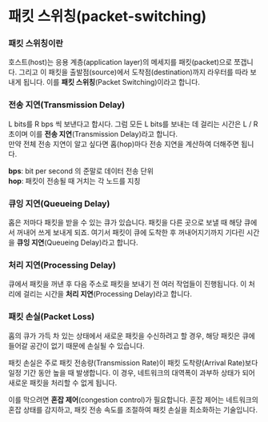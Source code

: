 # 패킷 스위칭(packet-switching)

### 패킷 스위칭이란

호스트(host)는 응용 계층(application layer)의 메세지를 패킷(packet)으로 쪼갭니다.
그리고 이 패킷을 출발점(source)에서 도착점(destination)까지 라우터를 따라 보내게 됩니다. 이를 **패킷 스위칭**(Packet Switching)이라고 합니다.

### 전송 지연(Transmission Delay)

L bits를 R bps 씩 보낸다고 합시다. 그럼 모든 L bits를 보내는 데 걸리는 시간은 L / R 초이며 이를 **전송 지연**(Transmission Delay)라고 합니다.  
만약 전체 전송 지연이 알고 싶다면 홉(hop)마다 전송 지연을 계산하여 더해주면 됩니다.

**bps**: bit per second 의 준말로 데이터 전송 단위  
**hop**: 패킷이 전송될 때 거치는 각 노드를 지칭

### 큐잉 지연(Queueing Delay)

홉은 저마다 패킷을 받을 수 있는 큐가 있습니다.
패킷을 다른 곳으로 보낼 때 해당 큐에서 꺼내어 쓰게 보내게 되죠.
여기서 패킷이 큐에 도착한 후 꺼내어지기까지 기다린 시간을 **큐잉 지연**(Queueing Delay)라고 합니다.

### 처리 지연(Processing Delay)

큐에서 패킷을 꺼낸 후 다음 주소로 패킷을 보내기 전 여러 작업들이 진행됩니다. 이 처리에 걸리는 시간을 **처리 지연**(Processing Delay)라고 합니다.

### 패킷 손실(Packet Loss)

홉의 큐가 가득 차 있는 상태에서 새로운 패킷을 수신하려고 할 경우, 해당 패킷은 큐에 들어갈 공간이 없기 때문에 손실될 수 있습니다.

패킷 손실은 주로 패킷 전송량(Transmission Rate)이 패킷 도착량(Arrival Rate)보다 일정 기간 동안 높을 때 발생합니다. 이 경우, 네트워크의 대역폭이 과부하 상태가 되어 새로운 패킷을 처리할 수 없게 됩니다.

이를 막으려면 **혼잡 제어**(congestion control)가 필요합니다. 혼잡 제어는 네트워크의 혼잡 상태를 감지하고, 패킷 전송 속도를 조절하여 패킷 손실을 최소화하는 기술입니다.
